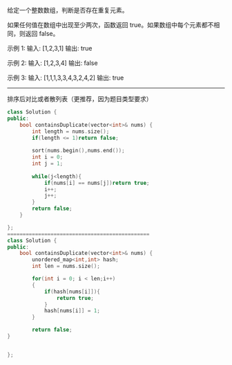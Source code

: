 给定一个整数数组，判断是否存在重复元素。

如果任何值在数组中出现至少两次，函数返回 true。如果数组中每个元素都不相同，则返回 false。

示例 1:
输入: [1,2,3,1]
输出: true

示例 2:
输入: [1,2,3,4]
输出: false

示例 3:
输入: [1,1,1,3,3,4,3,2,4,2]
输出: true

-------------------------------------------
排序后对比或者散列表（更推荐，因为题目类型要求）

```CPP
class Solution {
public:
    bool containsDuplicate(vector<int>& nums) {
        int length = nums.size();
        if(length <= 1)return false;
        
        sort(nums.begin(),nums.end());
        int i = 0;
        int j = 1;
    
        while(j<length){
            if(nums[i] == nums[j])return true;
            i++;
            j++;
        }
        return false; 
    }

};
==============================================
class Solution {
public:
    bool containsDuplicate(vector<int>& nums) {
        unordered_map<int,int> hash;
        int len = nums.size();

        for(int i = 0; i < len;i++)
        {
            if(hash[nums[i]]){
                return true;
            }
            hash[nums[i]] = 1;
        }

        return false;
}


};
```

